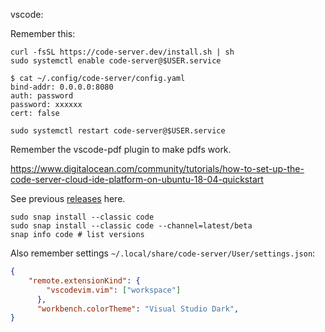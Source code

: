 vscode:

Remember this:

    curl -fsSL https://code-server.dev/install.sh | sh
    sudo systemctl enable code-server@$USER.service

    $ cat ~/.config/code-server/config.yaml
    bind-addr: 0.0.0.0:8080
    auth: password
    password: xxxxxx
    cert: false

    sudo systemctl restart code-server@$USER.service

Remember the vscode-pdf plugin to make pdfs work.

https://www.digitalocean.com/community/tutorials/how-to-set-up-the-code-server-cloud-ide-platform-on-ubuntu-18-04-quickstart

See previous [releases](https://code.visualstudio.com/updates/v1_52) here.

    sudo snap install --classic code
    sudo snap install --classic code --channel=latest/beta
    snap info code # list versions

Also remember settings `~/.local/share/code-server/User/settings.json`:

```json
{
    "remote.extensionKind": {
        "vscodevim.vim": ["workspace"]
      },
      "workbench.colorTheme": "Visual Studio Dark",
}
```
